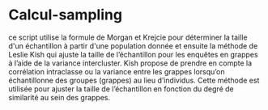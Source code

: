 # Calcul-sampling
ce script utilise la formule de Morgan et Krejcie pour déterminer la taille d'un échantillon à partir d'une population donnée et ensuite la méthode de Leslie Kish qui ajuste la taille de l’échantillon pour les enquêtes en grappes à l’aide de la variance intercluster. Kish propose de prendre en compte la corrélation intraclasse ou la variance entre les grappes lorsqu’on échantillonne des groupes (grappes) au lieu d’individus. Cette méthode est utilisée pour ajuster la taille de l’échantillon en fonction du degré de similarité au sein des grappes.
